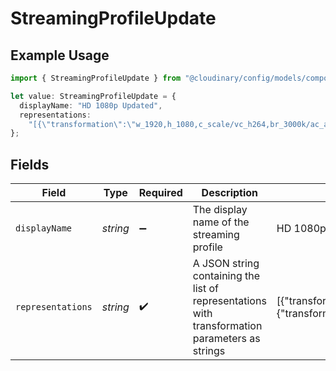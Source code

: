 # StreamingProfileUpdate

## Example Usage

```typescript
import { StreamingProfileUpdate } from "@cloudinary/config/models/components";

let value: StreamingProfileUpdate = {
  displayName: "HD 1080p Updated",
  representations:
    "[{\"transformation\":\"w_1920,h_1080,c_scale/vc_h264,br_3000k/ac_aac,abr_192k/fps_30\"},{\"transformation\":\"w_1280,h_720,c_scale/vc_h264,br_2000k/ac_aac,abr_192k/fps_30\"}]",
};
```

## Fields

| Field                                                                                                                                                                  | Type                                                                                                                                                                   | Required                                                                                                                                                               | Description                                                                                                                                                            | Example                                                                                                                                                                |
| ---------------------------------------------------------------------------------------------------------------------------------------------------------------------- | ---------------------------------------------------------------------------------------------------------------------------------------------------------------------- | ---------------------------------------------------------------------------------------------------------------------------------------------------------------------- | ---------------------------------------------------------------------------------------------------------------------------------------------------------------------- | ---------------------------------------------------------------------------------------------------------------------------------------------------------------------- |
| `displayName`                                                                                                                                                          | *string*                                                                                                                                                               | :heavy_minus_sign:                                                                                                                                                     | The display name of the streaming profile                                                                                                                              | HD 1080p Updated                                                                                                                                                       |
| `representations`                                                                                                                                                      | *string*                                                                                                                                                               | :heavy_check_mark:                                                                                                                                                     | A JSON string containing the list of representations with transformation parameters as strings                                                                         | [{"transformation":"w_1920,h_1080,c_scale/vc_h264,br_3000k/ac_aac,abr_192k/fps_30"},{"transformation":"w_1280,h_720,c_scale/vc_h264,br_2000k/ac_aac,abr_192k/fps_30"}] |